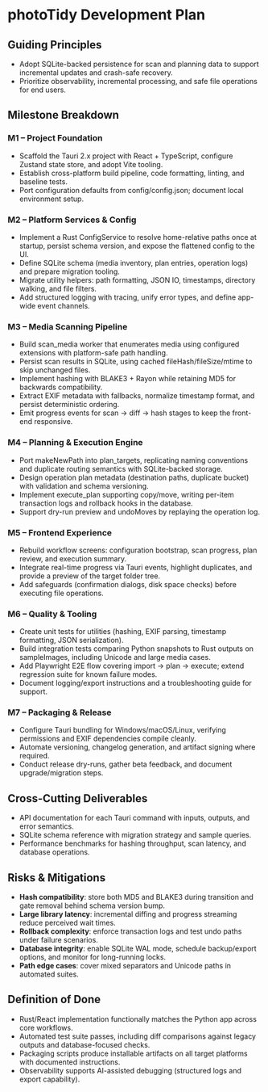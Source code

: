 # photoTidy Development Plan

## Guiding Principles
- Adopt SQLite-backed persistence for scan and planning data to support incremental updates and crash-safe recovery.
- Prioritize observability, incremental processing, and safe file operations for end users.

## Milestone Breakdown
### M1 – Project Foundation
- Scaffold the Tauri 2.x project with React + TypeScript, configure Zustand state store, and adopt Vite tooling.
- Establish cross-platform build pipeline, code formatting, linting, and baseline tests.
- Port configuration defaults from config/config.json; document local environment setup.

### M2 – Platform Services & Config
- Implement a Rust ConfigService to resolve home-relative paths once at startup, persist schema version, and expose the flattened config to the UI.
- Define SQLite schema (media inventory, plan entries, operation logs) and prepare migration tooling.
- Migrate utility helpers: path formatting, JSON IO, timestamps, directory walking, and file filters.
- Add structured logging with tracing, unify error types, and define app-wide event channels.

### M3 – Media Scanning Pipeline
- Build scan_media worker that enumerates media using configured extensions with platform-safe path handling.
- Persist scan results in SQLite, using cached fileHash/fileSize/mtime to skip unchanged files.
- Implement hashing with BLAKE3 + Rayon while retaining MD5 for backwards compatibility.
- Extract EXIF metadata with fallbacks, normalize timestamp format, and persist deterministic ordering.
- Emit progress events for scan -> diff -> hash stages to keep the front-end responsive.

### M4 – Planning & Execution Engine
- Port makeNewPath into plan_targets, replicating naming conventions and duplicate routing semantics with SQLite-backed storage.
- Design operation plan metadata (destination paths, duplicate bucket) with validation and schema versioning.
- Implement execute_plan supporting copy/move, writing per-item transaction logs and rollback hooks in the database.
- Support dry-run preview and undoMoves by replaying the operation log.

### M5 – Frontend Experience
- Rebuild workflow screens: configuration bootstrap, scan progress, plan review, and execution summary.
- Integrate real-time progress via Tauri events, highlight duplicates, and provide a preview of the target folder tree.
- Add safeguards (confirmation dialogs, disk space checks) before executing file operations.

### M6 – Quality & Tooling
- Create unit tests for utilities (hashing, EXIF parsing, timestamp formatting, JSON serialization).
- Build integration tests comparing Python snapshots to Rust outputs on sampleImages, including Unicode and large media cases.
- Add Playwright E2E flow covering import → plan → execute; extend regression suite for known failure modes.
- Document logging/export instructions and a troubleshooting guide for support.

### M7 – Packaging & Release
- Configure Tauri bundling for Windows/macOS/Linux, verifying permissions and EXIF dependencies compile cleanly.
- Automate versioning, changelog generation, and artifact signing where required.
- Conduct release dry-runs, gather beta feedback, and document upgrade/migration steps.

## Cross-Cutting Deliverables
- API documentation for each Tauri command with inputs, outputs, and error semantics.
- SQLite schema reference with migration strategy and sample queries.
- Performance benchmarks for hashing throughput, scan latency, and database operations.

## Risks & Mitigations
- **Hash compatibility**: store both MD5 and BLAKE3 during transition and gate removal behind schema version bump.
- **Large library latency**: incremental diffing and progress streaming reduce perceived wait times.
- **Rollback complexity**: enforce transaction logs and test undo paths under failure scenarios.
- **Database integrity**: enable SQLite WAL mode, schedule backup/export options, and monitor for long-running locks.
- **Path edge cases**: cover mixed separators and Unicode paths in automated suites.

## Definition of Done
- Rust/React implementation functionally matches the Python app across core workflows.
- Automated test suite passes, including diff comparisons against legacy outputs and database-focused checks.
- Packaging scripts produce installable artifacts on all target platforms with documented instructions.
- Observability supports AI-assisted debugging (structured logs and export capability).
